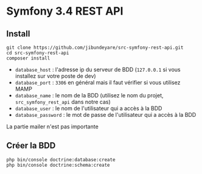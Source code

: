 # Symfony 3.4 REST API

## Install

    git clone https://github.com/jibundeyare/src-symfony-rest-api.git
    cd src-symfony-rest-api
    composer install

- `database_host` : l'adresse ip du serveur de BDD (`127.0.0.1` si vous installez sur votre poste de dev)
- `database_port` : `3306` en général mais il faut vérifier si vous utilisez MAMP
- `database_name` : le nom de la BDD (utilisez le nom du projet, `src_symfony_rest_api` dans notre cas)
- `database_user` : le nom de l'utilisateur qui a accès à la BDD
- `database_password` : le mot de passe de l'utilisateur qui a accès à la BDD

La partie mailer n'est pas importante

## Créer la BDD

    php bin/console doctrine:database:create
    php bin/console doctrine:schema:create
